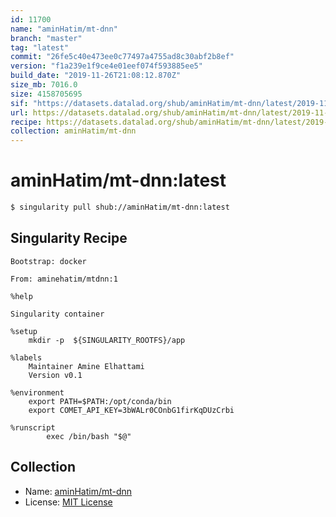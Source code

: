 ```yaml
---
id: 11700
name: "aminHatim/mt-dnn"
branch: "master"
tag: "latest"
commit: "26fe5c40e473ee0c77497a4755ad8c30abf2b8ef"
version: "f1a239e1f9ce4e01eef074f593885ee5"
build_date: "2019-11-26T21:08:12.870Z"
size_mb: 7016.0
size: 4158705695
sif: "https://datasets.datalad.org/shub/aminHatim/mt-dnn/latest/2019-11-26-26fe5c40-f1a239e1/f1a239e1f9ce4e01eef074f593885ee5.sif"
url: https://datasets.datalad.org/shub/aminHatim/mt-dnn/latest/2019-11-26-26fe5c40-f1a239e1/
recipe: https://datasets.datalad.org/shub/aminHatim/mt-dnn/latest/2019-11-26-26fe5c40-f1a239e1/Singularity
collection: aminHatim/mt-dnn
---
```


# aminHatim/mt-dnn:latest

```bash
$ singularity pull shub://aminHatim/mt-dnn:latest
```

## Singularity Recipe

```singularity
Bootstrap: docker

From: aminehatim/mtdnn:1

%help

Singularity container 

%setup
	mkdir -p  ${SINGULARITY_ROOTFS}/app

%labels
	Maintainer Amine Elhattami
	Version v0.1

%environment
	export PATH=$PATH:/opt/conda/bin
	export COMET_API_KEY=3bWALr0COnbG1firKqDUzCrbi

%runscript
        exec /bin/bash "$@"
```

## Collection

 - Name: [aminHatim/mt-dnn](https://github.com/aminHatim/mt-dnn)
 - License: [MIT License](https://api.github.com/licenses/mit)

